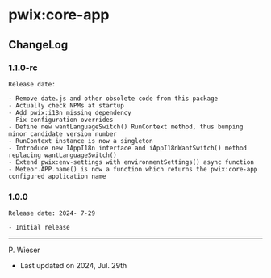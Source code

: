 # pwix:core-app

## ChangeLog

### 1.1.0-rc

    Release date: 

    - Remove date.js and other obsolete code from this package
    - Actually check NPMs at startup
    - Add pwix:i18n missing dependency
    - Fix configuration overrides
    - Define new wantLanguageSwitch() RunContext method, thus bumping minor candidate version number
    - RunContext instance is now a singleton
    - Introduce new IAppI18n interface and iAppI18nWantSwitch() method replacing wantLanguageSwitch()
    - Extend pwix:env-settings with environmentSettings() async function
    - Meteor.APP.name() is now a function which returns the pwix:core-app configured application name

### 1.0.0

    Release date: 2024- 7-29

    - Initial release

---
P. Wieser
- Last updated on 2024, Jul. 29th
